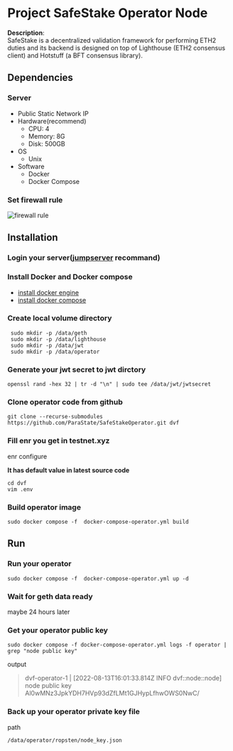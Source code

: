 # Project SafeStake Operator Node

**Description**:  
SafeStake is a decentralized validation framework for performing ETH2 duties and its backend is designed on top of Lighthouse (ETH2 consensus client) and Hotstuff (a BFT consensus library).

## Dependencies
### Server 

 * Public Static Network IP 
 * Hardware(recommend)
   * CPU: 4
   * Memory: 8G
   * Disk: 500GB
 * OS
   * Unix
 * Software
   * Docker
   * Docker Compose 

### Set firewall rule
![firewall rule](https://github.com/ParaState/SafeStakeOperator/blob/main/imgs/firewall_rule.png?raw=true)

## Installation

### Login your server([jumpserver](https://www.jumpserver.org/) recommand)
### Install Docker and Docker compose
* [install docker engine](https://docs.docker.com/engine/install/)
* [install docker compose](https://docs.docker.com/compose/install/)

### Create local volume directory

```
 sudo mkdir -p /data/geth
 sudo mkdir -p /data/lighthouse
 sudo mkdir -p /data/jwt
 sudo mkdir -p /data/operator
```
### Generate your jwt secret to jwt dirctory

```
openssl rand -hex 32 | tr -d "\n" | sudo tee /data/jwt/jwtsecret
```
### Clone operator code from github

```
git clone --recurse-submodules https://github.com/ParaState/SafeStakeOperator.git dvf
```

### Fill enr you get in testnet.xyz
enr configure 

**It has default value in latest source code**

```
cd dvf
vim .env
```
### Build operator image
```
sudo docker compose -f  docker-compose-operator.yml build
```

## Run
### Run your operator
```
sudo docker compose -f  docker-compose-operator.yml up -d
```

### Wait for geth data ready
maybe 24 hours later
### Get your operator public key
```
sudo docker compose -f docker-compose-operator.yml logs -f operator | grep "node public key"
```
output
> dvf-operator-1  | [2022-08-13T16:01:33.814Z INFO  dvf::node::node] node public key Al0wMNz3JpkYDH7HVp93dZfLMt1GJHypLfhwOWS0NwC/

### Back up your operator private key file
path

```
/data/operator/ropsten/node_key.json
```
